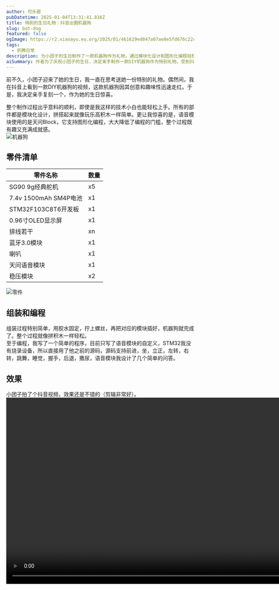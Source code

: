 ```yaml
---
author: 可乐君
pubDatetime: 2025-01-04T13:31:41.816Z
title: 特别的生日礼物：抖音出圈机器狗
slug: bot-dog
featured: false
ogImage: https://r2.xiaoayu.eu.org/2025/01/461629ed847a07ae8e5fd676c22c26cb.webp
tags:
  - 折腾日常
description: 为小团子的生日制作了一款机器狗作为礼物，通过模块化设计和图形化编程轻松完成，给生日这天带来了不少乐趣。
aiSummary: 作者为了庆祝小团子的生日，决定亲手制作一款DIY机器狗作为特别礼物。受到抖音上热门视频的启发，作者选择了模块化设计的部件，使得组装过程像拼积木一样简单。语音模块使用了天问Block，支持图形化编程，降低了编程难度。整个制作过程顺利且充满乐趣，最终完成的机器狗具备多种动作和简单的语音交互功能。
---
```

前不久，小团子迎来了她的生日，我一直在思考送她一份特别的礼物。偶然间，我在抖音上看到一款DIY机器狗的视频，这款机器狗因其创意和趣味性迅速走红。于是，我决定亲手复刻一个，作为她的生日惊喜。  

整个制作过程出乎意料的顺利，即使是我这样的技术小白也能轻松上手。所有的部件都是模块化设计，拼搭起来就像玩乐高积木一样简单。更让我惊喜的是，语音模块使用的是天问Block，它支持图形化编程，大大降低了编程的门槛，整个过程既有趣又充满成就感。  
![机器狗](https://r2.xiaoayu.eu.org/2025/01/461629ed847a07ae8e5fd676c22c26cb.webp)

## 零件清单

| 零件名称                | 数量  |
| ------------------- | --- |
| SG90 9g经典舵机         | x5  |
| 7.4v 1500mAh SM4P电池 | x1  |
| STM32F103C8T6开发板    | x1  |
| 0.96寸OLED显示屏        | x1  |
| 排线若干                | xn  |
| 蓝牙3.0模块             | x1  |
| 喇叭                  | x1  |
| 天问语音模块              | x1  |
| 稳压模块                | x2  |

![零件](https://r2.xiaoayu.eu.org/2025/01/ed6dba1441a474ea82506b1da2cb32f5.webp)
## 组装和编程
组装过程特别简单，用胶水固定，拧上螺丝，再把对应的模块插好，机器狗就完成了。整个过程就像拼积木一样轻松。  
至于编程，我写了一个简单的程序，目前只写了语音模块的自定义，STM32我没有烧录设备，所以直接用了他之前的源码，源码支持前进，坐，立正，左转，右转，跳舞，睡觉，握手，后退，撒尿，语音模块我设计了几个简单的问答。  
## 效果
小团子拍了个抖音视频，效果还是不错的（剪辑非常好）。  
<video width="908" height="500" controls> 
<source src="https://r2.xiaoayu.eu.org/2025/01/069c8942ce9ceabbac43476072f071fe.mp4" type="video/mp4"> 
</video>